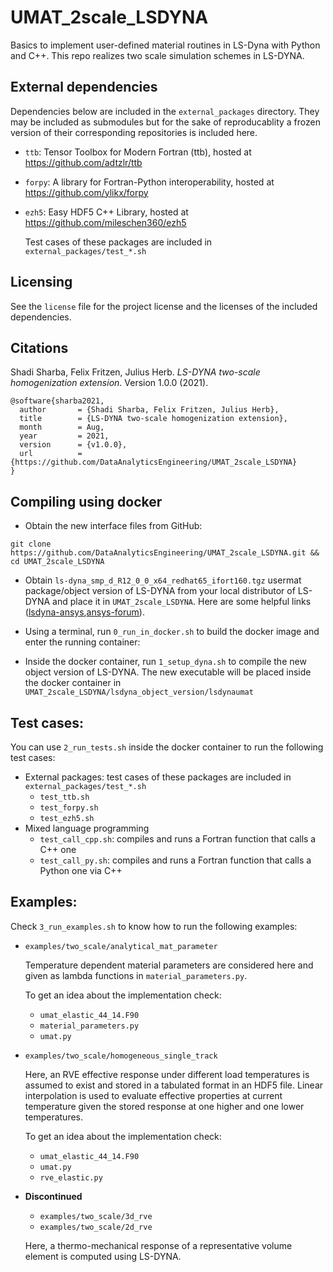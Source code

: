 # UMAT_2scale_LSDYNA

Basics to implement user-defined material routines in LS-Dyna with Python and C++. This repo realizes two scale simulation schemes in LS-DYNA.

## External dependencies

Dependencies below are included in the `external_packages` directory. They may be included as submodules but for the sake of reproducablity a frozen version of their corresponding repositories is included here.

- `ttb`: Tensor Toolbox for Modern Fortran (ttb), hosted at https://github.com/adtzlr/ttb

- `forpy`: A library for Fortran-Python interoperability, hosted at https://github.com/ylikx/forpy

- `ezh5`: Easy HDF5 C++ Library, hosted at https://github.com/mileschen360/ezh5

  Test cases of these packages are included in `external_packages/test_*.sh`
  
## Licensing
See the `license` file for the project license and the licenses of the included dependencies.


## Citations
Shadi Sharba, Felix Fritzen, Julius Herb. *LS-DYNA two-scale homogenization extension*. Version 1.0.0 (2021).

```
@software{sharba2021,
  author       = {Shadi Sharba, Felix Fritzen, Julius Herb},
  title        = {LS-DYNA two-scale homogenization extension},
  month        = Aug,
  year         = 2021,
  version      = {v1.0.0},
  url          = {https://github.com/DataAnalyticsEngineering/UMAT_2scale_LSDYNA}
}
```

## Compiling using docker

- Obtain the new interface files from GitHub:
```
git clone https://github.com/DataAnalyticsEngineering/UMAT_2scale_LSDYNA.git && cd UMAT_2scale_LSDYNA
```

- Obtain `ls-dyna_smp_d_R12_0_0_x64_redhat65_ifort160.tgz` usermat package/object version of LS-DYNA from your local distributor of LS-DYNA and place it in `UMAT_2scale_LSDYNA`. Here are some helpful links ([lsdyna-ansys](https://lsdyna.ansys.com/downloader-filter/),[ansys-forum](https://innovationspace.ansys.com/forum/forums/reply/235696/)).

- Using a terminal, run `0_run_in_docker.sh` to build the docker image and enter the running container:

- Inside the docker container, run `1_setup_dyna.sh` to compile the new object version of LS-DYNA. The new executable will be placed inside the docker container in `UMAT_2scale_LSDYNA/lsdyna_object_version/lsdynaumat`

## Test cases:
You can use `2_run_tests.sh` inside the docker container to run the following test cases:
- External packages: test cases of these packages are included in `external_packages/test_*.sh`
  - `test_ttb.sh`
  - `test_forpy.sh`
  - `test_ezh5.sh`
- Mixed language programming
  - `test_call_cpp.sh`: compiles and runs a Fortran function that calls a C++ one
  - `test_call_py.sh`: compiles and runs a Fortran function that calls a Python one via C++
  
## Examples:
Check `3_run_examples.sh` to know how to run the following examples:

- `examples/two_scale/analytical_mat_parameter`

  Temperature dependent material parameters are considered here and given as lambda functions in `material_parameters.py`.
  
  To get an idea about the implementation check:
  - `umat_elastic_44_14.F90`
  - `material_parameters.py`
  - `umat.py`
  
- `examples/two_scale/homogeneous_single_track`
  
  Here, an RVE effective response under different load temperatures is assumed to exist and stored in a tabulated format in an HDF5 file. Linear interpolation is used to evaluate effective properties at current temperature given the stored response at one higher and one lower temperatures.
  
  To get an idea about the implementation check:
    - `umat_elastic_44_14.F90`
    - `umat.py`
    - `rve_elastic.py`

- __Discontinued__
  
  - `examples/two_scale/3d_rve`
  - `examples/two_scale/2d_rve` 

  Here, a thermo-mechanical response of a representative volume element is computed using LS-DYNA.


